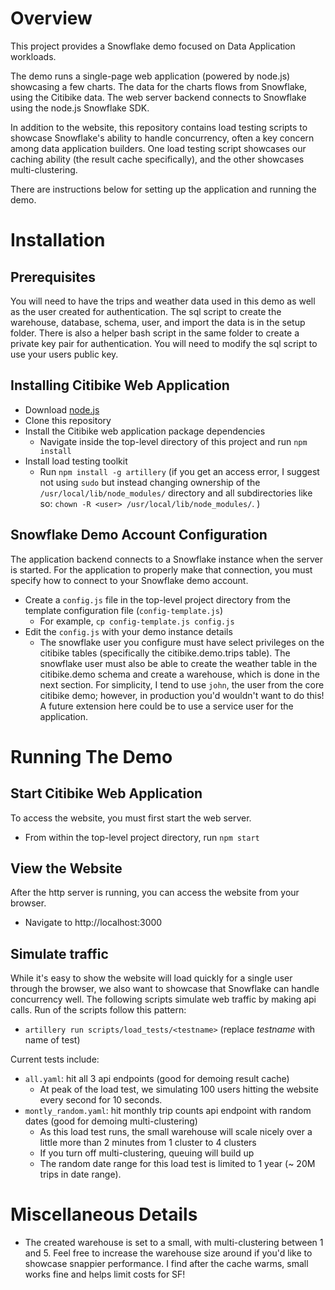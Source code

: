 # Overview

This project provides a Snowflake demo focused on Data Application workloads.

The demo runs a single-page web application (powered by node.js) showcasing a few charts.  The data for the charts flows from Snowflake, using the Citibike data.  The web server backend connects to Snowflake using the node.js Snowflake SDK.

In addition to the website, this repository contains load testing scripts to showcase Snowflake's ability to handle concurrency, often a key concern among data application builders.  One load testing script showcases our caching ability (the result cache specifically), and the other showcases multi-clustering.

There are instructions below for setting up the application and running the demo.

# Installation

## Prerequisites

You will need to have the trips and weather data used in this demo as well as the user created for authentication. The sql script to create the warehouse, database, schema, user, and import the data is in the setup folder. There is also a helper bash script in the same folder to create a private key pair for authentication. You will need to modify the sql script to use your users public key.

## Installing Citibike Web Application
- Download [node.js](https://nodejs.org/en/download/)
- Clone this repository
- Install the Citibike web application package dependencies
  - Navigate inside the top-level directory of this project and run `npm install`
- Install load testing toolkit
  - Run `npm install -g artillery` (if you get an access error, I suggest not using `sudo` but instead changing ownership of the `/usr/local/lib/node_modules/` directory and all subdirectories like so: `chown -R <user> /usr/local/lib/node_modules/`. )

## Snowflake Demo Account Configuration

The application backend connects to a Snowflake instance when the server is started. For the application to properly make that connection, you must specify how to connect to your Snowflake demo account.
- Create a `config.js` file in the top-level project directory from the template configuration file (`config-template.js`)
  - For example, `cp config-template.js config.js`
- Edit the `config.js` with your demo instance details
  - The snowflake user you configure must have select privileges on the citibike tables (specifically the citibike.demo.trips table).  The snowflake user must also be able to create the weather table in the citibike.demo schema and create a warehouse, which is done in the next section.  For simplicity, I tend to use `john`, the user from the core citibike demo; however, in production you'd wouldn't want to do this!  A future extension here could be to use a service user for the application.

# Running The Demo

## Start Citibike Web Application

To access the website, you must first start the web server.
- From within the top-level project directory, run `npm start`

## View the Website

After the http server is running, you can access the website from your browser.
- Navigate to http://localhost:3000

## Simulate traffic

While it's easy to show the website will load quickly for a single user through the browser, we also want to showcase that Snowflake can handle concurrency well.  The following scripts simulate web traffic by making api calls. Run of the scripts follow this pattern:   
- `artillery run scripts/load_tests/<testname>` (replace _testname_ with name of test)

Current tests include:
- `all.yaml`: hit all 3 api endpoints (good for demoing result cache)
  - At peak of the load test, we simulating 100 users hitting the website every second for 10 seconds.
- `montly_random.yaml`: hit monthly trip counts api endpoint with random dates (good for demoing multi-clustering)
  - As this load test runs, the small warehouse will scale nicely over a little more than 2 minutes from 1 cluster to 4 clusters
  - If you turn off multi-clustering, queuing will build up
  - The random date range for this load test is limited to 1 year (~ 20M trips in date range).

# Miscellaneous Details

- The created warehouse is set to a small, with multi-clustering between 1 and 5.  Feel free to increase the warehouse size around if you'd like to showcase snappier performance.  I find after the cache warms, small works fine and helps limit costs for SF! 

